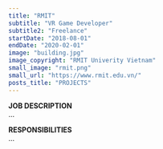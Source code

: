 ```yaml
---
title: "RMIT"
subtitle: "VR Game Developer"
subtitle2: "Freelance"
startDate: "2018-08-01"
endDate: "2020-02-01"
image: "building.jpg"
image_copyright: "RMIT Univerity Vietnam"
small_image: "rmit.png"
small_url: "https://www.rmit.edu.vn/"
posts_title: "PROJECTS"
---
```


<b>JOB DESCRIPTION</b><br>
...

<b>RESPONSIBILITIES</b><br>
...
